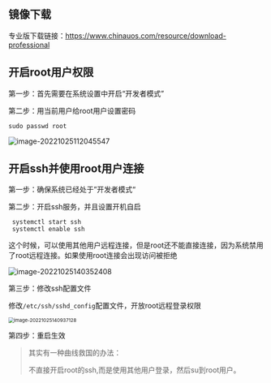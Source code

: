 ## 镜像下载

专业版下载链接：https://www.chinauos.com/resource/download-professional

## 开启root用户权限

第一步：首先需要在系统设置中开启“开发者模式”

第二步：用当前用户给root用户设置密码

````shell
sudo passwd root
````

![image-20221025112045547](https://geda-1302176138.cos.ap-nanjing.myqcloud.com/imags/image-20221025112045547.png)

## 开启ssh并使用root用户连接

第一步：确保系统已经处于”开发者模式“

第二步：开启ssh服务，并且设置开机自启

```shell
 systemctl start ssh
 systemctl enable ssh
```

这个时候，可以使用其他用户远程连接，但是root还不能直接连接，因为系统禁用了root远程连接。如果使用root连接会出现访问被拒绝

![image-20221025140352408](https://geda-1302176138.cos.ap-nanjing.myqcloud.com/imags/image-20221025140352408.png)

第三步：修改ssh配置文件

修改`/etc/ssh/sshd_config`配置文件，开放root远程登录权限

<img src="C:\Users\Admin\Pictures\typora\image-20221025140937128.png" alt="image-20221025140937128" style="zoom: 67%;" />

第四步：重启生效

> 其实有一种曲线救国的办法：
>
> 不直接开启root的ssh,而是使用其他用户登录，然后su到root用户。
